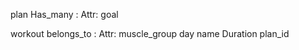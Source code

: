 plan
Has_many :
Attr:
    goal


workout
belongs_to :
Attr:
    muscle_group
    day
    name
    Duration
    plan_id 

    
    